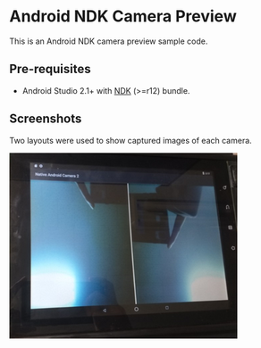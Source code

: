 Android NDK Camera Preview
=============
This is an Android NDK camera preview sample code.

Pre-requisites
--------------
- Android Studio 2.1+ with [NDK](https://developer.android.com/ndk/) (>=r12) bundle.

Screenshots
-----------
Two layouts were used to show captured images of each camera.

![screenshot](screenshot.png)

